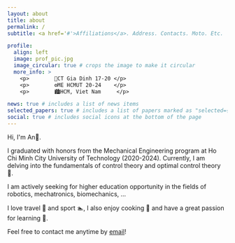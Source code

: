```yaml
---
layout: about
title: about
permalink: /
subtitle: <a href='#'>Affiliations</a>. Address. Contacts. Moto. Etc.

profile:
  align: left
  image: prof_pic.jpg
  image_circular: true # crops the image to make it circular
  more_info: >
    <p>        🧮CT Gia Dinh 17-20 </p>
    <p>        ⚙️ME HCMUT 20-24    </p>
    <p>        🏙️HCM, Viet Nam     </p>

news: true # includes a list of news items
selected_papers: true # includes a list of papers marked as "selected={true}"
social: true # includes social icons at the bottom of the page
---
```

Hi, I'm An🌽.

I graduated with honors from the Mechanical Engineering program at Ho Chi Minh City University of Technology (2020-2024). Currently, I am delving into the fundamentals of control theory and optimal control theory 🔬.

I am actively seeking for higher education opportunity in the fields of robotics, mechatronics, biomechanics, ...

I love travel 🚊 and sport 🏊, I also enjoy cooking 🍜 and have a great passion for learning 📝.

Feel free to contact me anytime by [email](an0906946088@gmail.com)!